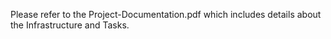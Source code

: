 Please refer to the Project-Documentation.pdf which includes details about the Infrastructure and Tasks.